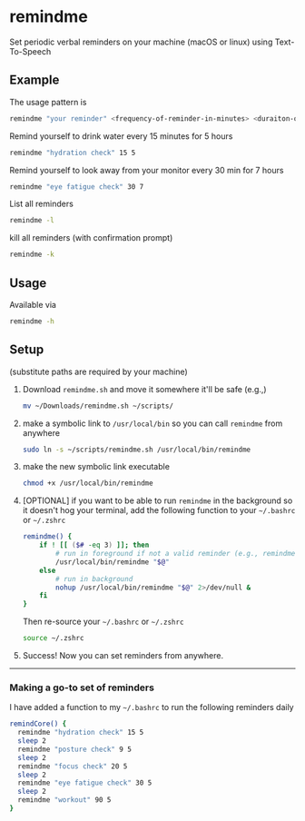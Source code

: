 # remindme

Set periodic verbal reminders on your machine (macOS or linux) using Text-To-Speech

## Example

The usage pattern is
```sh
remindme "your reminder" <frequency-of-reminder-in-minutes> <duraiton-of-reminder-in-hours>
```

Remind yourself to drink water every 15 minutes for 5 hours
```sh
remindme "hydration check" 15 5
```
Remind yourself to look away from your monitor every 30 min for 7 hours
```sh
remindme "eye fatigue check" 30 7
```

List all reminders
```sh
remindme -l
```

kill all reminders (with confirmation prompt)
```sh
remindme -k
```

## Usage
Available via 
```sh
remindme -h
```


## Setup
(substitute paths are required by your machine)
1. Download `remindme.sh` and move it somewhere it'll be safe (e.g.,)
    
    ```sh
    mv ~/Downloads/remindme.sh ~/scripts/
    ```
2. make a symbolic link to `/usr/local/bin` so you can call `remindme` from anywhere
    
    ```sh
    sudo ln -s ~/scripts/remindme.sh /usr/local/bin/remindme
    ```
3. make the new symbolic link executable
    
    ```sh
    chmod +x /usr/local/bin/remindme
    ```
4. [OPTIONAL] if you want to be able to run `remindme` in the background so it doesn't hog your terminal, add the following function to your `~/.bashrc` or `~/.zshrc`
    
    ```sh
    remindme() {
        if ! [[ ($# -eq 3) ]]; then
            # run in foreground if not a valid reminder (e.g., remindme -k)
            /usr/local/bin/remindme "$@"
        else
            # run in background
            nohup /usr/local/bin/remindme "$@" 2>/dev/null &
        fi
    }
    ```
    Then re-source your `~/.bashrc` or `~/.zshrc`
    ```sh
    source ~/.zshrc
    ```
5. Success! Now you can set reminders from anywhere. 

---

### Making a go-to set of reminders

I have added a function to my `~/.bashrc` to run the following reminders daily

```sh
remindCore() {
  remindme "hydration check" 15 5
  sleep 2
  remindme "posture check" 9 5
  sleep 2
  remindme "focus check" 20 5
  sleep 2
  remindme "eye fatigue check" 30 5
  sleep 2
  remindme "workout" 90 5
}
```
